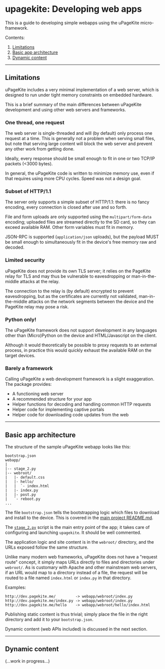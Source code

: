 # upagekite: Developing web apps

This is a guide to developing simple webapps using the uPageKite
micro-framework.

Contents:

1. [Limitations](#limitations)
2. [Basic app architecture](#basic-app-architecture)
3. [Dynamic content](#dynamic-content)


-----------------------------------------------------------------------
## Limitations

uPageKite includes a very minimal implementation of a web server, which
is designed to run under tight memory constraints on embedded hardware.

This is a brief summary of the main differences between uPageKite
development and using other web servers and frameworks. 

### One thread, one request

The web server is single-threaded and will (by default) only process one
request at a time. This is generally not a problem when serving small
files, but note that serving large content will block the web server and
prevent any other work from getting done.

Ideally, every response should be small enough to fit in one or two
TCP/IP packets (<3000 bytes).

In general, the uPageKite code is written to minimize memory use, even
if that requires using more CPU cycles. Speed was not a design goal.

### Subset of HTTP/1.1

The server only supports a simple subset of HTTP/1.1: there is no fancy
encoding, every connection is closed after use and so forth.

File and form uploads are only supported using the `multipart/form-data`
encoding; uploaded files are streamed directly to the SD card, so they
can exceed available RAM. Other form variables must fit in memory.

JSON-RPC is supported (`application/json` uploads), but the payload MUST
be small enough to simultaneously fit in the device's free memory raw
and decoded.

### Limited security

uPageKite does not provide its own TLS server; it relies on the PageKite
relay for TLS and may thus be vulnerable to eavesdropping or
man-in-the-middle attacks at the relay.

The connection to the relay is (by default) encrypted to prevent
eavesdropping, but as the certificates are currently not validated,
man-in-the-middle attacks on the network segments between the device and
the PageKite relay may pose a risk.

### Python only!

The uPageKite framework does not support development in any languages
other than (Micro)Python on the device and HTML/Javascript on the
client.

Although it would theoretically be possible to proxy requests to an
external process, in practice this would quickly exhaust the available
RAM on the target devices.

### Barely a framework

Calling uPageKite a web development framework is a slight exaggeration.
The package provides:

* A functioning web server
* A recommended structure for your app
* Helper functions for decoding and handling common HTTP requests
* Helper code for implementing captive portals
* Helper code for downloading code updates from the web


-----------------------------------------------------------------------
## Basic app architecture

The structure of the sample uPageKite webapp looks like this:

    bootstrap.json 
    webapp/
    |
    |-- stage_2.py
    |-- webroot/
    |   |- default.css
    |   |- hello/
    |   |  `- index.html
    |   |- index.py
    |   |- post.py
    |   `- reboot.py
    ...


The file `bootstrap.json` tells the bootstrapping logic which files
to download and install to the device. This is covered in the [main
project README.md](../README.md).

The [`stage_2.py`](stage_2.py) script is the main entry point of the
app; it takes care of configuring and launching `upagekite`. It should
be well commented.

The application logic and site content is in the `webroot/` directory,
and the URLs exposed follow the same structure.

Unlike many modern web frameworks, uPageKite does not have a "request
route" concept, it simply maps URLs directly to files and directories
under `webroot/`. As is customary with Apache and other mainstream web
servers, if an URL would map to a directory instead of a file, the
request will be routed to a file named `index.html` or `index.py` in
that directory.

Examples:

    http://dev.pagekite.me/         -> webapp/webroot/index.py
    http://dev.pagekite.me/index.py -> webapp/webroot/index.py
    http://dev.pagekite.me/hello    -> webapp/webroot/hello/index.html

Publishing static content is thus trivial; simply place the file in the
right directory and add it to your `bootstrap.json`.

Dynamic content (web APIs included) is discussed in the next section.


-----------------------------------------------------------------------
## Dynamic content

(...work in progress...)


